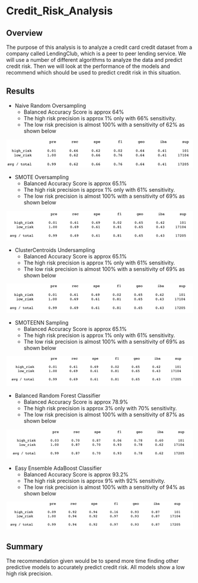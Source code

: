 # Credit_Risk_Analysis

## Overview

The purpose of this analysis is to analyze a credit card credit dataset from a company called LendingClub, which is a peer to peer lending service. We will use a number of different algorithms to analyze the data and predict credit risk. Then we will look at the performance of the models and recommend which should be used to predict credit risk in this situation. 

## Results

- Naive Random Oversampling 
  - Balanced Accuracy Score is approx 64%
  - The high risk precision is approx 1% only with 66% sensitivity.
  - The low risk precision is almost 100% with a sensitivity of 62% as shown below 
  
![image_name](images/Random_Oversampler.png)

- SMOTE Oversampling 
  - Balanced Accuracy Score is approx 65.1%
  - The high risk precision is approx 1% only with 61% sensitivity.
  - The low risk precision is almost 100% with a sensitivity of 69% as shown below 
  
![image_name](images/SMOTE_Oversampling.png)
  
- ClusterCentroids Undersampling
  - Balanced Accuracy Score is approx 65.1%
  - The high risk precision is approx 1% only with 61% sensitivity.
  - The low risk precision is almost 100% with a sensitivity of 69% as shown below 
  
![image_name](images/ClusterCentroids.png)
  
- SMOTEENN Sampling 
  - Balanced Accuracy Score is approx 65.1%
  - The high risk precision is approx 1% only with 61% sensitivity.
  - The low risk precision is almost 100% with a sensitivity of 69% as shown below 
  
![image_name](images/SMOTEENN.png)
  
- Balanced Random Forest Classifier
  - Balanced Accuracy Score is approx 78.9%
  - The high risk precision is approx 3% only with 70% sensitivity.
  - The low risk precision is almost 100% with a sensitivity of 87% as shown below 
  
![image_name](images/random_forest_classifier.png)

- Easy Ensemble AdaBoost Classifier 
  - Balanced Accuracy Score is approx 93.2%
  - The high risk precision is approx 9% with 92% sensitivity.
  - The low risk precision is almost 100% with a sensitivity of 94% as shown below 
  
![image_name](images/easy_ensemble.png)

## Summary

The recommendation given would be to spend more time finding other predictive models to accurately predict credit risk. All models show a low high risk precision.

